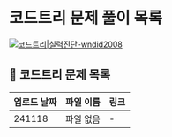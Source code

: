 #
# 코드트리 문제 풀이 목록
[![코드트리|실력진단-wndid2008](https://banner.codetree.ai/v1/banner/wndid2008)](https://www.codetree.ai/profiles/wndid2008)
## 🌳 코드트리 문제 목록
| 업로드 날짜 | 파일 이름 | 링크 |
| ---------- | -------- | ---- |
| 241118 | 파일 없음 | - |
